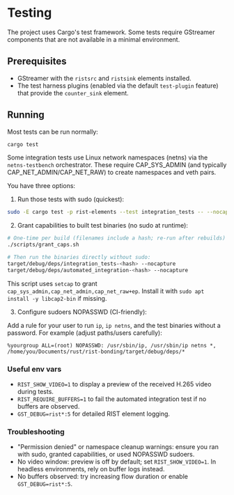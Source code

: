 # Testing

The project uses Cargo's test framework. Some tests require GStreamer
components that are not available in a minimal environment.

## Prerequisites

- GStreamer with the `ristsrc` and `ristsink` elements installed.
- The test harness plugins (enabled via the default `test-plugin` feature)
  that provide the `counter_sink` element.

## Running

Most tests can be run normally:

```bash
cargo test
```

Some integration tests use Linux network namespaces (netns) via the
`netns-testbench` orchestrator. These require CAP_SYS_ADMIN (and typically
CAP_NET_ADMIN/CAP_NET_RAW) to create namespaces and veth pairs.

You have three options:

1) Run those tests with sudo (quickest):

```bash
sudo -E cargo test -p rist-elements --test integration_tests -- --nocapture
```

2) Grant capabilities to built test binaries (no sudo at runtime):

```bash
# One-time per build (filenames include a hash; re-run after rebuilds)
./scripts/grant_caps.sh

# Then run the binaries directly without sudo:
target/debug/deps/integration_tests-<hash> --nocapture
target/debug/deps/automated_integration-<hash> --nocapture
```

This script uses `setcap` to grant `cap_sys_admin,cap_net_admin,cap_net_raw+ep`.
Install it with `sudo apt install -y libcap2-bin` if missing.

3) Configure sudoers NOPASSWD (CI-friendly):

Add a rule for your user to run `ip`, `ip netns`, and the test binaries without a password.
For example (adjust paths/users carefully):

```
%yourgroup ALL=(root) NOPASSWD: /usr/sbin/ip, /usr/sbin/ip netns *, /home/you/Documents/rust/rist-bonding/target/debug/deps/*
```

### Useful env vars

- `RIST_SHOW_VIDEO=1` to display a preview of the received H.265 video during tests.
- `RIST_REQUIRE_BUFFERS=1` to fail the automated integration test if no buffers are observed.
- `GST_DEBUG=rist*:5` for detailed RIST element logging.

### Troubleshooting

- "Permission denied" or namespace cleanup warnings: ensure you ran with sudo, granted capabilities, or used NOPASSWD sudoers.
- No video window: preview is off by default; set `RIST_SHOW_VIDEO=1`. In headless environments, rely on buffer logs instead.
- No buffers observed: try increasing flow duration or enable `GST_DEBUG=rist*:5`.
